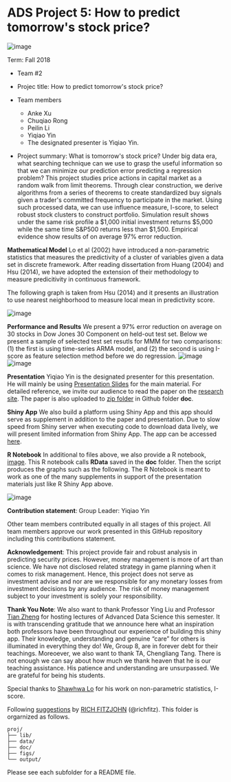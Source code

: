 # ADS Project 5: How to predict tomorrow's stock price?
![image](https://github.com/TZstatsADS/Fall2018-project5-sec1proj5-grp2/blob/master/figs/mainpage-technical-sample.png)

Term: Fall 2018

+ Team #2
+ Projec title: How to predict tomorrow's stock price?
+ Team members
	+ Anke Xu
	+ Chuqiao Rong
	+ Peilin Li
	+ Yiqiao Yin
	+ The designated presenter is Yiqiao Yin.

+ Project summary: What is tomorrow's stock price? Under big data era, what searching technique can we use to grasp the useful information so that we can minimize our prediction error predicting a regression problem? This project studies price actions in capital market as a random walk from limit theorems. Through clear construction, we derive algorithms from a series of theorems to create standardized buy signals given a trader's committed frequency to participate in the market. Using such processed data, we can use influence measure, I-score, to select robust stock clusters to construct portfolio. Simulation result shows under the same risk profile a $1,000 initial investment returns \$5,000 while the same time S\&P500 returns less than $1,500. Empirical evidence show results of on average 97% error reduction.

**Mathematical Model** Lo et al (2002) have introduced a non-parametric statistics that measures the predictivity of a cluster of variables given a data set in discrete framework. After reading dissertation from Huang (2004) and Hsu (2014), we have adopted the extension of their methodology to measure predicitivity in continuous framework. 

The following graph is taken from Hsu (2014) and it presents an illustration to use nearest neighborhood to measure local mean in predictivity score.

![image](https://github.com/TZstatsADS/Fall2018-project5-sec1proj5-grp2/blob/master/figs/fig-huang-page-10.PNG)

**Performance and Results** We present a 97% error reduction on average on 30 stocks in Dow Jones 30 Component on held-out test set. Below we present a sample of selected test set resutls for MMM for two comparisons: (1) the first is using time-series ARMA model, and (2) the second is using I-score as feature selection method before we do regression. 
![image](https://github.com/TZstatsADS/Fall2018-project5-sec1proj5-grp2/blob/master/figs/MMM-TS.png)
![image](https://github.com/TZstatsADS/Fall2018-project5-sec1proj5-grp2/blob/master/figs/MMM-Influence.png)

**Presentation** Yiqiao Yin is the designated presenter for this presentation. He will mainly be using [Presentation Slides](https://github.com/TZstatsADS/Fall2018-project5-sec1proj5-grp2/blob/master/doc/Rubust%20Portfolio%20by%20Influence%20Measure%20-%20Presentation%20%5BYiqiao%20Yin%202018%5D.pdf) for the main material. For detailed reference, we invite our audience to read the paper on the [research site](https://yinscapital.com/research/). The paper is also uploaded to [zip folder](https://github.com/TZstatsADS/Fall2018-project5-sec1proj5-grp2/blob/master/doc/Robust%20Portfolio%20by%20Influence%20Measure.zip) in Github folder **doc**.

**Shiny App** We also build a platform using Shiny App and this app should serve as supplement in addition to the paper and presentation. Due to slow speed from Shiny server when executing code to download data lively, we will present limited information from Shiny App. The app can be accessed [here](https://y-yin.shinyapps.io/CENTRAL-INTELLIGENCE-PLATFORM-BETA/).

**R Notebook** In additional to files above, we also provide a R notebook, [image](https://github.com/TZstatsADS/Fall2018-project5-sec1proj5-grp2/blob/master/doc/main-notebook.Rmd). This R notebook calls **RData** saved in the **doc** folder. Then the script produces the graphs such as the following. The R Notebook is meant to work as one of the many supplements in support of the presentation materials just like R Shiny App above.

![image](https://github.com/TZstatsADS/Fall2018-project5-sec1proj5-grp2/blob/master/figs/fig-dow-jones-30.PNG)
	
**Contribution statement**:
Group Leader: Yiqiao Yin

Other team members contributed equally in all stages of this project. All team members approve our work presented in this GitHub repository including this contributions statement.

**Acknowledgement**: This project provide fair and robust analysis in predicting security prices. However, money management is more of art than science. We have not disclosed related strategy in game planning when it comes to risk management. Hence, this project does not serve as investment advise and nor are we responsible for any monetary losses from investment decisions by any audience. The risk of money management subject to your investment is solely your responsibility. 

**Thank You Note**: We also want to thank Professor Ying Liu and Professor [Tian Zheng](http://www.stat.columbia.edu/~tzheng/) for hosting lectures of Advanced Data Science this semester. It is with transcending gratitude that we announce here what an inspiration both professors have been throughout our experience of building this shiny app. Their knowledge, understanding and genuine “care” for others is illuminated in everything they do! We, Group 8, are in forever debt for their teachings. Moreoever, we also want to thank TA, Chengliang Tang. There is not enough we can say about how much we thank heaven that he is our teaching assistance. His patience and understanding are unsurpassed. We are grateful for being his students.

Special thanks to [Shawhwa Lo](http://statgene.wikischolars.columbia.edu/lo) for his work on non-parametric statistics, I-score. 

Following [suggestions](http://nicercode.github.io/blog/2013-04-05-projects/) by [RICH FITZJOHN](http://nicercode.github.io/about/#Team) (@richfitz). This folder is orgarnized as follows.

```
proj/
├── lib/
├── data/
├── doc/
├── figs/
└── output/
```

Please see each subfolder for a README file.
